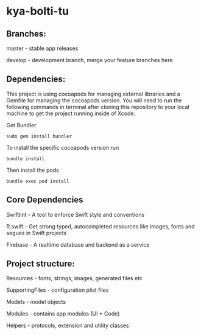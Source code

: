 # kya-bolti-tu

## Branches:
master - stable app releases

develop - development branch, merge your feature branches here

## Dependencies:
This project is using cocoapods for managing external libraries and a Gemfile for managing the cocoapods version. You will need to run the following commands in terminal after cloning this repository to your local machine to get the project running inside of Xcode.

Get Bundler
```
sudo gem install bundler
```
To install the specific cocoapods version run
```
bundle install
```
Then install the pods
```
bundle exec pod install
```
## Core Dependencies
Swiftlint - A tool to enforce Swift style and conventions

R.swift - Get strong typed, autocompleted resources like images, fonts and segues in Swift projects

Firebase - A realtime database and backend as a service

## Project structure:
Resources - fonts, strings, images, generated files etc

SupportingFiles - configuration plist files

Models - model objects

Modules - contains app modules (UI + Code)

Helpers - protocols, extension and utility classes
